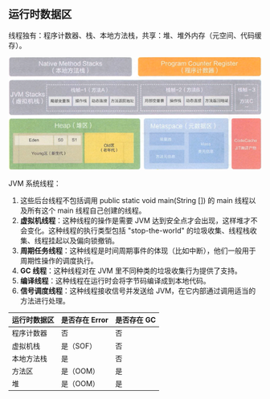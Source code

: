 ## 运行时数据区

线程独有：程序计数器、栈、本地方法栈，共享：堆、堆外内存（元空间、代码缓存）。

![运行时数据区](../images/20201215162139067.png)

JVM 系统线程：

1. 这些后台线程不包括调用 public static void main(String []) 的 main 线程以及所有这个 main 线程自己创建的线程。
2. **虚拟机线程**：这种线程的操作是需要 JVM 达到安全点才会出现，这样堆才不会变化。这种线程的执行类型包括 "stop-the-world" 的垃圾收集、线程栈收集、线程挂起以及偏向锁撤销。
3. **周期任务线程**：这种线程是时间周期事件的体现（比如中断），他们一般用于周期性操作的调度执行。
4. **GC 线程**：这种线程对在 JVM 里不同种类的垃圾收集行为提供了支持。
5. **编译线程**：这种线程在运行时会将字节码编译成到本地代码。
6. **信号调度线程**：这种线程接收信号并发送给 JVM，在它内部通过调用适当的方法进行处理。



| 运行时数据区 | 是否存在 Error | 是否存在 GC |
| ------------ | -------------- | ----------- |
| 程序计数器   | 否             | 否          |
| 虚拟机栈     | 是（SOF）      | 否          |
| 本地方法栈   | 是             | 否          |
| 方法区       | 是（OOM）      | 是          |
| 堆           | 是（OOM）      | 是          |
